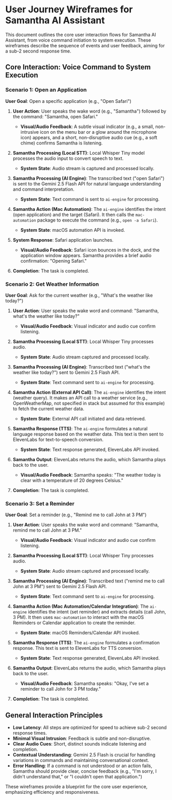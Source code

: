 # User Journey Wireframes for Samantha AI Assistant

This document outlines the core user interaction flows for Samantha AI Assistant, from voice command initiation to system execution. These wireframes describe the sequence of events and user feedback, aiming for a sub-2 second response time.

## Core Interaction: Voice Command to System Execution

### Scenario 1: Open an Application

**User Goal**: Open a specific application (e.g., "Open Safari")

1.  **User Action**: User speaks the wake word (e.g., "Samantha") followed by the command: "Samantha, open Safari."
    *   **Visual/Audio Feedback**: A subtle visual indicator (e.g., a small, non-intrusive icon on the menu bar or a glow around the microphone icon) appears, and a short, non-disruptive audio cue (e.g., a soft chime) confirms Samantha is listening.

2.  **Samantha Processing (Local STT)**: Local Whisper Tiny model processes the audio input to convert speech to text.
    *   **System State**: Audio stream is captured and processed locally.

3.  **Samantha Processing (AI Engine)**: The transcribed text ("open Safari") is sent to the Gemini 2.5 Flash API for natural language understanding and command interpretation.
    *   **System State**: Text command is sent to `ai-engine` for processing.

4.  **Samantha Action (Mac Automation)**: The `ai-engine` identifies the intent (open application) and the target (Safari). It then calls the `mac-automation` package to execute the command (e.g., `open -a Safari`).
    *   **System State**: macOS automation API is invoked.

5.  **System Response**: Safari application launches.
    *   **Visual/Audio Feedback**: Safari icon bounces in the dock, and the application window appears. Samantha provides a brief audio confirmation: "Opening Safari."

6.  **Completion**: The task is completed.

### Scenario 2: Get Weather Information

**User Goal**: Ask for the current weather (e.g., "What's the weather like today?")

1.  **User Action**: User speaks the wake word and command: "Samantha, what's the weather like today?"
    *   **Visual/Audio Feedback**: Visual indicator and audio cue confirm listening.

2.  **Samantha Processing (Local STT)**: Local Whisper Tiny processes audio.
    *   **System State**: Audio stream captured and processed locally.

3.  **Samantha Processing (AI Engine)**: Transcribed text ("what's the weather like today?") sent to Gemini 2.5 Flash API.
    *   **System State**: Text command sent to `ai-engine` for processing.

4.  **Samantha Action (External API Call)**: The `ai-engine` identifies the intent (weather query). It makes an API call to a weather service (e.g., OpenWeatherMap, not specified in stack but assumed for this example) to fetch the current weather data.
    *   **System State**: External API call initiated and data retrieved.

5.  **Samantha Response (TTS)**: The `ai-engine` formulates a natural language response based on the weather data. This text is then sent to ElevenLabs for text-to-speech conversion.
    *   **System State**: Text response generated, ElevenLabs API invoked.

6.  **Samantha Output**: ElevenLabs returns the audio, which Samantha plays back to the user.
    *   **Visual/Audio Feedback**: Samantha speaks: "The weather today is clear with a temperature of 20 degrees Celsius."

7.  **Completion**: The task is completed.

### Scenario 3: Set a Reminder

**User Goal**: Set a reminder (e.g., "Remind me to call John at 3 PM")

1.  **User Action**: User speaks the wake word and command: "Samantha, remind me to call John at 3 PM."
    *   **Visual/Audio Feedback**: Visual indicator and audio cue confirm listening.

2.  **Samantha Processing (Local STT)**: Local Whisper Tiny processes audio.
    *   **System State**: Audio stream captured and processed locally.

3.  **Samantha Processing (AI Engine)**: Transcribed text ("remind me to call John at 3 PM") sent to Gemini 2.5 Flash API.
    *   **System State**: Text command sent to `ai-engine` for processing.

4.  **Samantha Action (Mac Automation/Calendar Integration)**: The `ai-engine` identifies the intent (set reminder) and extracts details (call John, 3 PM). It then uses `mac-automation` to interact with the macOS Reminders or Calendar application to create the reminder.
    *   **System State**: macOS Reminders/Calendar API invoked.

5.  **Samantha Response (TTS)**: The `ai-engine` formulates a confirmation response. This text is sent to ElevenLabs for TTS conversion.
    *   **System State**: Text response generated, ElevenLabs API invoked.

6.  **Samantha Output**: ElevenLabs returns the audio, which Samantha plays back to the user.
    *   **Visual/Audio Feedback**: Samantha speaks: "Okay, I've set a reminder to call John for 3 PM today."

7.  **Completion**: The task is completed.

## General Interaction Principles

-   **Low Latency**: All steps are optimized for speed to achieve sub-2 second response times.
-   **Minimal Visual Intrusion**: Feedback is subtle and non-disruptive.
-   **Clear Audio Cues**: Short, distinct sounds indicate listening and completion.
-   **Contextual Understanding**: Gemini 2.5 Flash is crucial for handling variations in commands and maintaining conversational context.
-   **Error Handling**: If a command is not understood or an action fails, Samantha should provide clear, concise feedback (e.g., "I'm sorry, I didn't understand that," or "I couldn't open that application.")

These wireframes provide a blueprint for the core user experience, emphasizing efficiency and responsiveness.